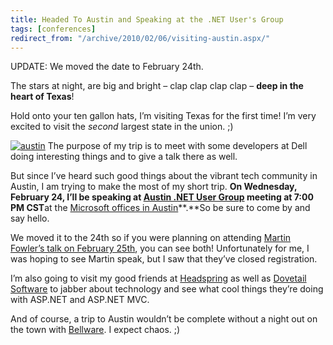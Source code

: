 ```yaml
---
title: Headed To Austin and Speaking at the .NET User's Group
tags: [conferences]
redirect_from: "/archive/2010/02/06/visiting-austin.aspx/"
---
```


UPDATE: We moved the date to February 24th.

The stars at night, are big and bright – clap clap clap clap – **deep in
the heart of Texas**!

Hold onto your ten gallon hats, I’m visiting Texas for the first time!
I’m very excited to visit the *second* largest state in the union. ;)

[![austin](https://haacked.com/images/haacked_com/WindowsLiveWriter/HeadedToAustinandSpeakinga.NETUsersGroup_12E13/austin_3.jpg "austin")](http://www.flickr.com/photos/shanepope/2661195611/ "Austin, Texas from Lady Bird Lake by Shane Pope - CC licensed")
The purpose of my trip is to meet with some developers at Dell doing
interesting things and to give a talk there as well.

But since I’ve heard such good things about the vibrant tech community
in Austin, I am trying to make the most of my short trip. **On
Wednesday, February 24, I’ll be speaking at [Austin .NET User
Group](http://adnug.org/ "Austin .NET User Group Website") meeting at
7:00 PM CST**at the [Microsoft offices in
Austin](http://www.microsoft.com/about/companyinformation/usaoffices/southcentral/austin.mspx "Microsoft Office in Austin")**.**So
be sure to come by and say hello.

We moved it to the 24th so if you were planning on attending [Martin
Fowler’s talk on February
25th](http://connect.thoughtworks.com/TechnologyForumAustin/ "Technology Forum Austin"),
you can see both! Unfortunately for me, I was hoping to see Martin
speak, but I saw that they’ve closed registration.

I’m also going to visit my good friends at
[Headspring](http://www.headspringsystems.com/ "Headspring") as well as
[Dovetail
Software](http://www.dovetailsoftware.com/ "Dovetail Software") to
jabber about technology and see what cool things they’re doing with
ASP.NET and ASP.NET MVC.

And of course, a trip to Austin wouldn’t be complete without a night out
on the town with
[Bellware](http://blog.scottbellware.com/ "Scott Bellware"). I expect
chaos. ;)

